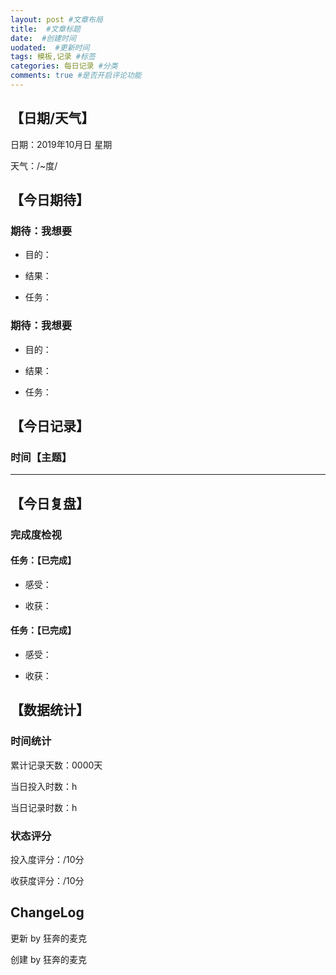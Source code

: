 ```yaml
---
layout: post #文章布局
title:  #文章标题
date:  #创建时间
uodated:  #更新时间
tags: 模板,记录 #标签
categories: 每日记录 #分类
comments: true #是否开启评论功能
---
```


## 【日期/天气】
日期：2019年10月日 星期

天气：/~度/

## 【今日期待】

### 期待：我想要

* 目的：

* 结果：

* 任务：

### 期待：我想要

* 目的：

* 结果：

* 任务：

## 【今日记录】

### 时间【主题】

---
## 【今日复盘】

### 完成度检视

#### 任务：【已完成】

* 感受：

* 收获：

#### 任务：【已完成】

* 感受：

* 收获：

## 【数据统计】

### 时间统计

累计记录天数：0000天

当日投入时数：h

当日记录时数：h

### 状态评分

投入度评分：/10分

收获度评分：/10分

## ChangeLog

 更新 by 狂奔的麦克

 创建 by 狂奔的麦克
